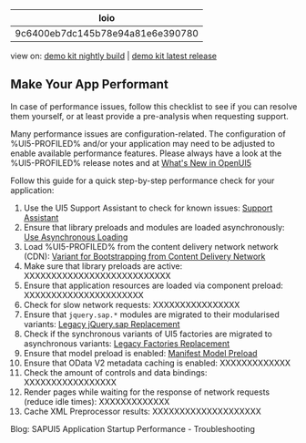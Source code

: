 <!-- loio9c6400eb7dc145b78e94a81e6e390780 -->

| loio |
| -----|
| 9c6400eb7dc145b78e94a81e6e390780 |

<div id="loio">

view on: [demo kit nightly build](https://openui5nightly.hana.ondemand.com/#/topic/9c6400eb7dc145b78e94a81e6e390780) | [demo kit latest release](https://openui5.hana.ondemand.com/#/topic/9c6400eb7dc145b78e94a81e6e390780)</div>

## Make Your App Performant

In case of performance issues, follow this checklist to see if you can resolve them yourself, or at least provide a pre-analysis when requesting support.

Many performance issues are configuration-related. The configuration of %UI5-PROFILED% and/or your application may need to be adjusted to enable available performance features. Please always have a look at the %UI5-PROFILED% release notes and at [What's New in OpenUI5](What's_New_in_OpenUI5_99ac68a.md)

Follow this guide for a quick step-by-step performance check for your application:

1.  Use the UI5 Support Assistant to check for known issues: [Support Assistant](Support_Assistant_57ccd7d.md)
2.  Ensure that library preloads and modules are loaded asynchronously: [Use Asynchronous Loading](Use_Asynchronous_Loading_676b636.md)
3.  Load %UI5-PROFILED% from the content delivery network network \(CDN\): [Variant for Bootstrapping from Content Delivery Network](Variant_for____________Bootstrapping_from_Content_Delivery_Network_2d3eb2f.md)
4.  Make sure that library preloads are active: XXXXXXXXXXXXXXXXXXXXXXXXXXX
5.  Ensure that application resources are loaded via component preload: XXXXXXXXXXXXXXXXXXXXXX
6.  Check for slow network requests: XXXXXXXXXXXXXXXX
7.  Ensure that `jquery.sap.*` modules are migrated to their modularised variants: [Legacy jQuery.sap Replacement](Legacy_jQuery.sap_Replacement_a075ed8.md)
8.  Check if the synchronous variants of UI5 factories are migrated to asynchronous variants: [Legacy Factories Replacement](Legacy_Factories_Replacement_491bd9c.md)
9.  Ensure that model preload is enabled: [Manifest Model Preload](Manifest_Model_Preload_26ba6a5.md)
10. Ensure that OData V2 metadata caching is enabled: XXXXXXXXXXXXX
11. Check the amount of controls and data bindings: XXXXXXXXXXXXXXXXX
12. Render pages while waiting for the response of network requests \(reduce idle times\): XXXXXXXXXXXXX
13. Cache XML Preprocessor results: XXXXXXXXXXXXXXXXXXXX

Blog: SAPUI5 Application Startup Performance - Troubleshooting

